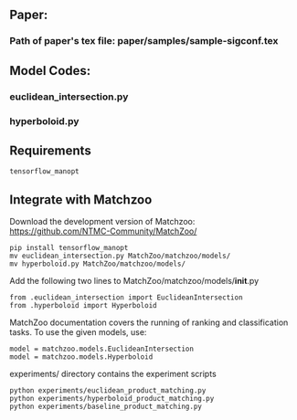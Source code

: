 ## Paper:
### Path of paper's tex file: paper/samples/sample-sigconf.tex

## Model Codes:
### euclidean_intersection.py
### hyperboloid.py

## Requirements
```
tensorflow_manopt
```

## Integrate with Matchzoo
Download the development version of Matchzoo: https://github.com/NTMC-Community/MatchZoo/
```
pip install tensorflow_manopt
mv euclidean_intersection.py MatchZoo/matchzoo/models/
mv hyperboloid.py MatchZoo/matchzoo/models/
```
Add the following two lines to MatchZoo/matchzoo/models/__init__.py
```
from .euclidean_intersection import EuclideanIntersection
from .hyperboloid import Hyperboloid
```

MatchZoo documentation covers the running of ranking and classification tasks.
To use the given models, use:
```
model = matchzoo.models.EuclideanIntersection
model = matchzoo.models.Hyperboloid
```

experiments/ directory contains the experiment scripts
```
python experiments/euclidean_product_matching.py
python experiments/hyperboloid_product_matching.py
python experiments/baseline_product_matching.py
```
